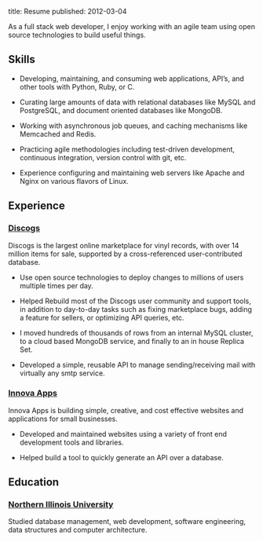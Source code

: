 title: Resume
published: 2012-03-04

As a full stack web developer, I enjoy working with an agile team
using open source technologies to build useful things.

## Skills

- Developing, maintaining, and consuming web applications,
API’s, and other tools with Python, Ruby, or C.

- Curating large amounts of data with relational databases
like MySQL and PostgreSQL, and document oriented databases like MongoDB.

- Working with asynchronous job queues, and
caching mechanisms like Memcached and Redis.

- Practicing agile methodologies including test-driven
development, continuous integration, version control with git, etc.

- Experience configuring and maintaining web servers
like Apache and Nginx on various flavors of Linux.

## Experience

### [Discogs](http://www.discogs.com/)

Discogs is the largest online marketplace for vinyl records,
with over 14 million items for sale, supported by a
cross-referenced user-contributed database.

- Use open source technologies to deploy changes to
millions of users multiple times per day.

- Helped Rebuild most of the Discogs user community and support tools,
in addition to day-to-day tasks such as fixing marketplace bugs,
adding a feature for sellers, or optimizing API queries, etc.

- I moved hundreds of thousands of rows from an internal MySQL cluster,
to a cloud based MongoDB service, and finally to an in house Replica Set.

- Developed a simple, reusable API to manage sending/receiving mail with
virtually any smtp service.

### [Innova Apps](http://www.innovaapps.net/)

Innova Apps is building simple, creative, and cost
effective websites and applications for small businesses.

- Developed and maintained websites using a variety
of front end development tools and libraries.

- Helped build a tool to quickly generate an API over a database.

## Education

### [Northern Illinois University](http://www.niu.edu/)

Studied database management, web development,
software engineering, data structures and computer architecture.
